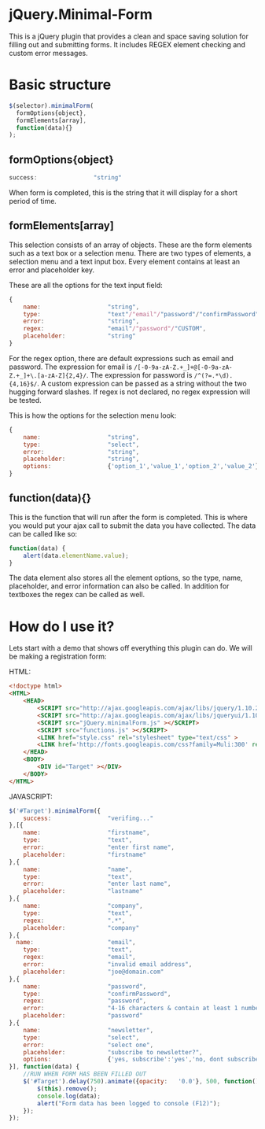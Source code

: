 jQuery.Minimal-Form
===================
This is a jQuery plugin that provides a clean and space saving solution for filling out and submitting forms.  It includes REGEX element checking and custom error messages.

Basic structure
==================================
```javascript
$(selector).minimalForm(
  formOptions{object},
  formElements[array],
  function(data){}
);
```

formOptions{object}
-------------------
```javascript
success:				"string"
```
When form is completed, this is the string that it will display for a short period of time.

formElements[array]
-------------------
This selection consists of an array of objects.  These are the form elements such as a text box or a selection menu.  There are two types of elements, a selection menu and a text input box. Every element contains at least an error and placeholder key.

These are all the options for the text input field:
```javascript
{
	name: 					"string",
	type: 					"text"/"email"/"password"/"confirmPassword",
	error: 					"string",
	regex:					"email"/"password"/"CUSTOM",
	placeholder: 			"string"
}
```
For the regex option, there are default expressions such as email and password.  The expression for email is ``/[-0-9a-zA-Z.+_]+@[-0-9a-zA-Z.+_]+\.[a-zA-Z]{2,4}/``.  The expression for password is ``/^(?=.*\d).{4,16}$/``.  A custom expression can be passed as a string without the two hugging forward slashes.  If regex is not declared, no regex expression will be tested.

This is how the options for the selection menu look:
```javascript
{
	name: 					"string",
	type: 					"select",
	error: 					"string",
	placeholder: 			"string",
	options: 				{'option_1','value_1','option_2','value_2'}
}
```

function(data){}
-------------------
This is the function that will run after the form is completed.  This is where you would put your ajax call to submit the data you have collected.  The data can be called like so:
```javascript
function(data) {
	alert(data.elementName.value);
}
```
The data element also stores all the element options, so the type, name, placeholder, and error information can also be called.  In addition for textboxes the regex can be called as well.

# How do I use it?
Lets start with a demo that shows off everything this plugin can do.  We will be making a registration form:

HTML:
```html
<!doctype html>
<HTML>
	<HEAD>
		<SCRIPT src="http://ajax.googleapis.com/ajax/libs/jquery/1.10.2/jquery.min.js" type="text/javascript" ></SCRIPT>
		<SCRIPT src="http://ajax.googleapis.com/ajax/libs/jqueryui/1.10.3/jquery-ui.min.js" type="text/javascript" ></SCRIPT>
		<SCRIPT src="jQuery.minimalForm.js" ></SCRIPT>
		<SCRIPT src="functions.js" ></SCRIPT>
		<LINK href="style.css" rel="stylesheet" type="text/css" >
		<LINK href='http://fonts.googleapis.com/css?family=Muli:300' rel='stylesheet' type='text/css' >
	</HEAD>
	<BODY>
		<DIV id="Target" ></DIV>
	</BODY>
</HTML>
```
JAVASCRIPT:
```javascript
$('#Target').minimalForm({
	success: 				"verifing..."
},[{
	name: 					"firstname",
	type: 					"text",
	error: 					"enter first name",
	placeholder: 			"firstname"
},{
	name: 					"name",
	type: 					"text",
	error: 					"enter last name",
	placeholder: 			"lastname"
},{
	name: 					"company",
	type: 					"text",
	regex: 					".*",
	placeholder: 			"company"
},{
  name: 					"email",
	type: 					"text",
	regex: 					"email",
	error: 					"invalid email address",
	placeholder: 			"joe@domain.com"
},{
	name: 					"password",
	type: 					"confirmPassword",
	regex: 					"password",
	error: 					"4-16 characters & contain at least 1 number",
	placeholder: 			"password"
},{
	name: 					"newsletter",
	type: 					"select",
	error: 					"select one",
	placeholder: 			"subscribe to newsletter?",
	options: 				{'yes, subscribe':'yes','no, dont subscribe':'no'}
}], function(data) {
	//RUN WHEN FORM HAS BEEN FILLED OUT
	$('#Target').delay(750).animate({opacity: 	'0.0'}, 500, function() {
		$(this).remove();
		console.log(data);
		alert("Form data has been logged to console (F12)");
	});
});
```

